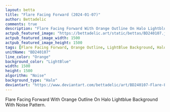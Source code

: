 ```yaml
---
layout: betta
title: "Flare Facing Forward (2024-01-07)"
author: Bettadelic
comments: true
description: "Flare Facing Forward With Orange Outline On Halo Lightblue Background With Noise Pattern."
actpub_featured_image: "https://bettadelic.art/static/bettas/BD240107.jpg"
actpub_featured_image_width: 1500
actpub_featured_image_height: 1500
tags: [Flare Facing Forward, Orange Outline, LightBlue Background, Halo Background Pattern, Noise Pattern, January 2024]
unitName: "BD240107"
line_color: "Orange"
background_color: "LightBlue"
width: 1500
height: 1500
algorithm: "Noise"
background_type: "Halo"
deviantart: "https://www.deviantart.com/bettadelic/art/BD240107-Flare-Facing-Forward-2024-01-07-1009095290"
---
```


Flare Facing Forward With Orange Outline On Halo Lightblue Background With Noise Pattern.
